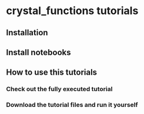 # crystal_functions tutorials

## Installation

## Install notebooks

## How to use this tutorials

### Check out the fully executed tutorial


### Download the tutorial files and run it yourself
